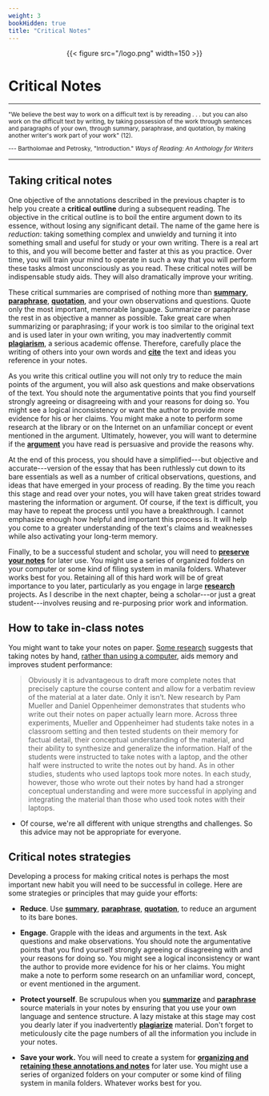 ```yaml
---
weight: 3
bookHidden: true
title: "Critical Notes"
---
```


<div style="text-align:center">{{< figure src="/logo.png" width=150 >}}</div>

# Critical Notes

---
  <small>

"We believe the best way to work on a difficult text is by rereading
. . . but you can also work on the difficult text by writing, by
taking possession of the work through sentences and paragraphs of your
own, through summary, paraphrase, and quotation, by making another
writer's work part of your work" (12).

--- Bartholomae and Petrosky, "Introduction." *Ways of Reading: An Anthology for Writers*

  </small>

---

## Taking critical notes


One objective of the annotations described in the previous chapter is to
help you create a **critical outline** during a subsequent reading. The
objective in the critical outline is to boil the entire argument down to
its essence, without losing any significant detail. The name of the game
here is *reduction*: taking something complex and unwieldy and turning it
into something small and useful for study or your own writing. There is
a real art to this, and you will become better and faster at this as you
practice. Over time, you will train your mind to operate in such a way
that you will perform these tasks almost unconsciously as you read.
These critical notes will be indispensable study aids. They will also
dramatically improve your writing.

These critical summaries are comprised of nothing more than [**summary**](/resources/open-handbook/chapter-8), [**paraphrase**](/resources/open-handbook/chapter-8), [**quotation**](/resources/open-handbook/chapter-8), and your own observations and questions. Quote only the most important, memorable language.
Summarize or paraphrase the rest in as objective a manner as possible.
Take great care when summarizing or paraphrasing; if your work is too
similar to the original text and is used later in your own writing, you
may inadvertently commit [**plagiarism**](/resources/open-handbook/chapter-10), a serious academic offense.
Therefore, carefully place the writing of others into your own words and
[**cite**](/resources/open-handbook/chapter-11) the text and ideas you reference in your notes.

As you write this critical outline you will not only try to reduce the
main points of the argument, you will also ask questions and make
observations of the text. You should note the argumentative points that
you find yourself strongly agreeing or disagreeing with and your reasons
for doing so. You might see a logical inconsistency or want the author
to provide more evidence for his or her claims. You might make a note to
perform some research at the library or on the Internet on an unfamiliar
concept or event mentioned in the argument. Ultimately, however, you
will want to determine if the [**argument**](/resources/open-handbook/chapter-6) you have read is persuasive and
provide the reasons why.

At the end of this process, you should have a simplified---but objective
and accurate---version of the essay that has been ruthlessly cut down to
its bare essentials as well as a number of critical observations,
questions, and ideas that have emerged in your process of reading. By
the time you reach this stage and read over your notes, you will have
taken great strides toward mastering the information or argument. Of
course, if the text is difficult, you may have to repeat the process
until you have a breakthrough. I cannot emphasize enough how helpful and
important this process is. It will help you come to a greater
understanding of the text's claims and weaknesses while also activating
your long-term memory.

Finally, to be a successful student and scholar, you will need to
[**preserve your notes**](/resources/open-handbook/chapter-4/) for later use. You might use a series of organized
folders on your computer or some kind of filing system in manila
folders. Whatever works best for you. Retaining all of this hard work
will be of great importance to you later, particularly as you engage in
large [**research**](/resources/open-handbook/chapter-12) projects. As I describe in the next chapter,
being a scholar---or just a great student---involves reusing and re-purposing
prior work and information.

## How to take in-class notes

You might want to take your notes on paper. [Some research](https://sites.udel.edu/victorp/files/2010/11/Psychological-Science-2014-Mueller-0956797614524581-1u0h0yu.pdf) suggests that taking notes by hand, [rather than using a computer](https://www.scientificamerican.com/article/a-learning-secret-don-t-take-notes-with-a-laptop/), aids memory and improves student performance:

>Obviously it is advantageous to draft more complete notes that precisely capture the course content and allow for a verbatim review of the material at a later date.  Only it isn’t.  New research by Pam Mueller and Daniel Oppenheimer demonstrates that students who write out their notes on paper actually learn more.  Across three experiments, Mueller and Oppenheimer had students take notes in a classroom setting and then tested students on their memory for factual detail, their conceptual understanding of the material, and their ability to synthesize and generalize the information.  Half of the students were instructed to take notes with a laptop, and the other half were instructed to write the notes out by hand.  As in other studies, students who used laptops took more notes.  In each study, however, those who wrote out their notes by hand had a stronger conceptual understanding and were more successful in applying and integrating the material than those who used took notes with their laptops.

- Of course, we're all different with unique strengths and challenges. So this advice may not be appropriate for everyone.

## Critical notes strategies

Developing a process for making critical notes is perhaps the most
important new habit you will need to be successful in college. Here are
some strategies or principles that may guide your efforts:

-   **Reduce**. Use [**summary**](/resources/open-handbook/chapter-8), [**paraphrase**](/resources/open-handbook/chapter-8), [**quotation**](/resources/open-handbook/chapter-8), to reduce an argument to its bare bones.

-   **Engage**. Grapple with the ideas and arguments in the text. Ask
    questions and make observations. You should note the argumentative
    points that you find yourself strongly agreeing or disagreeing with
    and your reasons for doing so. You might see a logical inconsistency
    or want the author to provide more evidence for his or her claims.
    You might make a note to perform some research on an unfamiliar
    word, concept, or event mentioned in the argument.

-   **Protect yourself**. Be scrupulous when you [**summarize**](/resources/open-handbook/chapter-8) and [**paraphrase**](/resources/open-handbook/chapter-8) source materials in your notes by ensuring that you
    use your own language and sentence structure. A lazy mistake at this
    stage may cost you dearly later if you inadvertently [**plagiarize**](/resources/open-handbook/chapter-10)
    material. Don't forget to meticulously cite the page numbers of all
    the information you include in your notes.

-   **Save your work.** You will need to create a system for [**organizing and retaining these annotations and notes**](/resources/open-handbook/chapter-4) for
    later use. You might use a series of organized folders on your
    computer or some kind of filing system in manila folders. Whatever
    works best for you.
